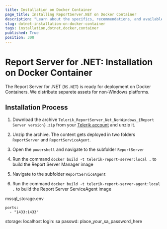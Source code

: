 ```yaml
---
title: Installation on Docker Container
page_title: Installing ReportServer.NET on Docker Container
description: "Learn about the specifics, recommendations, and available approaches for installing the Telerik Report Server for .NET on Docker Container."
slug: dotnet-installation-on-docker-container
tags: installation,dotnet,docker,container
published: True
position: 300
---
```


# Report Server for .NET: Installation on Docker Container

The Report Server for .NET (`RS.NET`) is ready for deployment on Docker Containers. We distribute separete assets for non-Windows platforms.

## Installation Process


1. Download the archive `Telerik_ReportServer_Net_NonWindows_{Report Server version}.zip` from your [Telerik account](https://www.telerik.com/account/downloads/product-download?product=REPSERVER) and unzip it.

1. Unzip the archive. The content gets deployed in two folders `ReportServer` and `ReportServiceAgent`.

1. Open the `powershell` and navigate to the subfolder `ReportServer`

1. Run the command `docker build -t telerik-report-server:local .` to build the Report Server Manager image

1. Navigate to the subfolder `ReportServiceAgent`

1. Run the command `docker build -t telerik-report-server-agent:local .` to build the Report Server ServiceAgent image






mssql_storage.env

    ports:
      - "1433:1433"


storage: localhost
login: sa
passwd: place_your_sa_password_here
